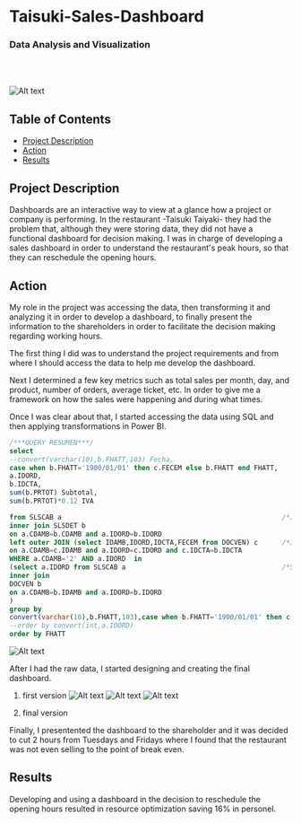 # Taisuki-Sales-Dashboard
### Data Analysis and Visualization
&nbsp;<br>
&nbsp;<br>

![Alt text](../../../../../../../../C:/Users/luisr/Documents/My%20life/Personal%20Brand/Projects/Sales%20Dashboard%20Taisuki%20(Data%20Analysis%20and%20Visualization)/taisuki-logo.png)


## Table of Contents

- [Project Description](#project-description)
- [Action](#action)
- [Results](#results)
  
## Project Description
Dashboards are an interactive way to view at a glance how a project or company is performing. In the restaurant -Taisuki Taiyaki- they had the problem that, although they were storing data, they did not have a functional dashboard for decision making. I was in charge of developing a sales dashboard in order to understand the restaurant's peak hours, so that they can reschedule the opening hours.

## Action
My role in the project was accessing the data, then transforming it and analyzing it in order to develop a dashboard, to finally present the information to the shareholders in order to facilitate the decision making regarding working hours. 

The first thing I did was to understand the project requirements and from where I should access the data to help me develop the dashboard.

Next I determined a few key metrics such as total sales per month, day, and product, number of orders, average ticket, etc. In order to give me a framework on how the sales were happening and during what times. 
 
Once I was clear about that, I started accessing the data using SQL and then applying transformations in Power BI. 

``` sql
/***QUERY RESUMEN***/
select 
--convert(varchar(10),b.FHATT,103) Fecha, 
case when b.FHATT='1900/01/01' then c.FECEM else b.FHATT end FHATT,
a.IDORD,
b.IDCTA, 
sum(b.PRTOT) Subtotal,  
sum(b.PRTOT)*0.12 IVA

from SLSCAB a														/*JOIN CABECERA CON DETALLE*/
inner join SLSDET b
on a.CDAMB=b.CDAMB and a.IDORD=b.IDORD
left outer JOIN (select IDAMB,IDORD,IDCTA,FECEM from DOCVEN) c		/*JOIN PARA ARREGLAR PROBLEMA DE FECHAS EN SEPT 2021*/
on a.CDAMB=c.IDAMB and a.IDORD=c.IDORD and c.IDCTA=b.IDCTA
WHERE a.CDAMB='2' AND a.IDORD  in
(select a.IDORD from SLSCAB a										/*SE FILTRAN SOLO LAS ORDENES QUE SE HAYAN FACTURADO*/
inner join 
DOCVEN b
on a.CDAMB=b.IDAMB and a.IDORD=b.IDORD
) 
group by 
convert(varchar(10),b.FHATT,103),case when b.FHATT='1900/01/01' then c.FECEM else b.FHATT end , a.IDORD,b.IDCTA
--order by convert(int,a.IDORD)
order by FHATT
```
![Alt text](../../../../../../../../C:/Users/luisr/Documents/My%20life/Personal%20Brand/Projects/Sales%20Dashboard%20Taisuki%20(Data%20Analysis%20and%20Visualization)/BI%20Measures.jpg)
&nbsp;<br>

After I had the raw data, I started designing and creating the final dashboard. 
1. first version
![Alt text](https://github.com/huambra/Taisuki-Sales-Dashboard/blob/master/first_version_page1.jpg)
![Alt text](../../../../../../../../C:/Users/luisr/Documents/My%20life/Personal%20Brand/Projects/Sales%20Dashboard%20Taisuki%20(Data%20Analysis%20and%20Visualization)/first_version_page2.jpg)
![Alt text](../../../../../../../../C:/Users/luisr/Documents/My%20life/Personal%20Brand/Projects/Sales%20Dashboard%20Taisuki%20(Data%20Analysis%20and%20Visualization)/first_version_page3.jpg)

2. final version

Finally, I presentented the dashboard to the shareholder and it was decided to cut 2 hours from Tuesdays and Fridays where I found that the restaurant was not even selling to the point of break even.

## Results
Developing and using a dashboard in the decision to reschedule the opening hours resulted in resource optimization saving 16% in personel.